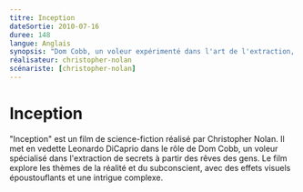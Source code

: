 ```yaml
---
titre: Inception
dateSortie: 2010-07-16
duree: 148
langue: Anglais
synopsis: "Dom Cobb, un voleur expérimenté dans l'art de l'extraction, vole des secrets précieux du subconscient pendant le rêve, lorsque l'esprit est le plus vulnérable."
réalisateur: christopher-nolan
scénariste: [christopher-nolan]
---
```


# Inception

"Inception" est un film de science-fiction réalisé par Christopher Nolan. Il met en vedette Leonardo DiCaprio dans le rôle de Dom Cobb, un voleur spécialisé dans l'extraction de secrets à partir des rêves des gens. Le film explore les thèmes de la réalité et du subconscient, avec des effets visuels époustouflants et une intrigue complexe.
